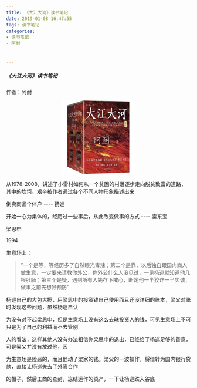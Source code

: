 ```yaml
---
title: 《大江大河》读书笔记
date: 2019-01-08 16:47:55
tags: 读书笔记
categories: 
- 读书笔记
- 阿耐


---
```


##### 《大江大河》读书笔记

作者：阿耐

<div align=center>
    <img width=200 src='/images/大江大河/img.jpg'/>
</div>

从1978-2008，讲述了小雷村如何从一个贫困的村落逐步走向脱贫致富的道路，其中的坎坷、艰辛被作者通过各个不同人物形象描述出来

倒卖商品个体户 ---- 扬巡

开始一心为集体的，经历过一些事后，从此改变做事的方式 ---- 雷东宝

梁思申

1994

生意场上：

> ”一个是等，等经历多了自然眼光毒辣；第二个是靠，以后独自跟国内商人做生意，一定要来请教你外公，你外公什么人没见过，一见杨巡就知道他几根肚肠；第三个是疑，遇到所有人先存下戒心，断定他一半狡诈一半实诚，做事之前先想好预防“

杨巡自己的大包大揽，用梁思申的投资钱自己使用而且还没详细的账本，梁父对账时发现这些问题，虽然杨巡自认

为没有对不起梁思申，但是生意场上没有这么去昧投资人的钱，可见生意场上不可只是为了自己的利益而不去管别

人的看法，这样其他人没有办法相信你梁思申的退出，已经给了杨巡足够的善意，可是梁父并没有放过他，因

为生意场是险恶的，而且他动了梁家的钱。梁父的一波操作，将借转为国内银行贷款，直接让杨巡失去了外资合作

的帽子，然后工商的查封，冻结运作的资产，一下让杨巡跌入谷底





